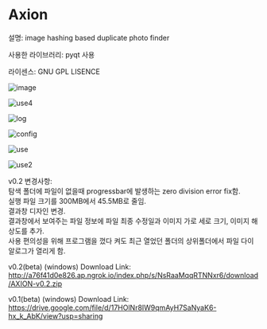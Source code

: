 # Axion


설명: image hashing based duplicate photo finder

사용한 라이브러리: pyqt 사용

라이센스: GNU GPL LISENCE

![image](https://user-images.githubusercontent.com/60418809/135102062-8a409f2a-3f78-43dc-bcf3-29174ee07a06.png)

![use4](https://user-images.githubusercontent.com/60418809/135101807-fa033421-ac2d-40ce-83ab-c70c9ebcf69d.png)

![log](https://user-images.githubusercontent.com/60418809/135101821-6329345e-e2db-47a9-9f68-f6fe2d68eab1.png)

![config](https://user-images.githubusercontent.com/60418809/135101669-efd8ad14-e674-4c0c-93bf-14c920589230.gif)

![use](https://user-images.githubusercontent.com/60418809/135101734-d4509f6c-f28e-4fce-81d3-25da8eefd74c.gif)

![use2](https://user-images.githubusercontent.com/60418809/135101742-bc8cf69a-a9d3-44f1-a9ab-58bbe75f13b5.gif)


v0.2 변경사항: </br>
탐색 폴더에 파일이 없을때 progressbar에 발생하는 zero division error fix함. </br>
실행 파일 크기를 300MB에서 45.5MB로 줄임. </br>
결과창 디자인 변경. </br>
결과창에서 보여주는 파일 정보에 파일 최종 수정일과 이미지 가로 세로 크기, 이미지 해상도를 추가. </br>
사용 편의성을 위해 프로그램을 껐다 켜도 최근 열었던 폴더의 상위폴더에서 파일 다이알로그가 열리게 함.

v0.2(beta) (windows) Download Link: http://a76f41d0e826.ap.ngrok.io/index.php/s/NsRaaMqqRTNNxr6/download/AXION-v0.2.zip

v0.1(beta) (windows) Download Link: https://drive.google.com/file/d/17HOlNr8IW9qmAyH7SaNyaK6-hx_k_AbK/view?usp=sharing
